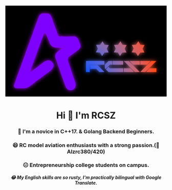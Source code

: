 ![BlenderRender](assets/RCSZ.PNG)
<h1 align="center">Hi 👋 I'm RCSZ</h1>
<h3 align="center">🐠 I'm a novice in C++17. & Golang Backend Beginners.</h3>
<h3 align="center">😆 RC model aviation enthusiasts with a strong passion.(🚁Alzrc380/420)</h3>
<h3 align="center">😐 Entrepreneurship college students on campus.</h3>

<h5 align="center">😂 My English skills are so rusty, I'm practically bilingual with Google Translate.</h5>
